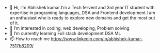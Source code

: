 - 👋 Hi, I’m Abhishek kumar.I'm a Tech fervent and 3rd year IT student with expertise in programing languages, DSA and Frontend development.I am an enthusiast who is ready to explore new domains and get the most out of it.
- 👀 I’m interested in coding, web developing, Problem solving
- 🌱 I’m currently learning Full stack development DSA ML
- 📫 How to reach me https://www.linkedin.com/in/abhishek-kumar-7517b8209/

<!---
abhiishek031/abhiishek031 is a ✨ special ✨ repository because its `README.md` (this file) appears on your GitHub profile.
You can click the Preview link to take a look at your changes.
--->
